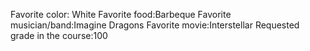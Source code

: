 Favorite color: White 
Favorite food:Barbeque
Favorite musician/band:Imagine Dragons 
Favorite movie:Interstellar
Requested grade in the course:100 


